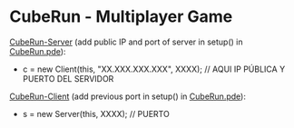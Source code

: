 # CubeRun - Multiplayer Game

[CubeRun-Server](https://github.com/Prashant-JT/Cube-Run/tree/master/CubeRun-Server/CubeRun) (add public IP and port of server in setup() in [CubeRun.pde](https://github.com/Prashant-JT/Cube-Run/blob/master/CubeRun-Server/CubeRun/CubeRun.pde)):
- c = new Client(this, "XX.XXX.XXX.XXX", XXXX); // AQUI IP PÚBLICA Y PUERTO DEL SERVIDOR

[CubeRun-Client](https://github.com/Prashant-JT/Cube-Run/tree/master/CubeRun-Client/CubeRun) (add previous port in setup() in [CubeRun.pde](https://github.com/Prashant-JT/Cube-Run/blob/master/CubeRun-Client/CubeRun/CubeRun.pde)):
- s = new Server(this, XXXX);  // PUERTO 
